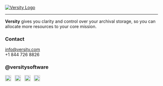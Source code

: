 [![Versity Logo](https://www.versity.com/wp-content/themes/versity-theme/assets/img/svg/logo.svg)](https://www.versity.com)

***

**Versity** gives you clarity and control over your archival storage, so you can allocate more resources to your core mission.

### Contact 
info@versity.com <br />
+1 844 726 8826

### @versitysoftware 
[<img alt="linkedin" src="https://github.com/versity/versitygw/assets/50177554/9b510faf-3976-43e1-a24b-73de8325262f" width="20px" hight="20px" />](https://www.linkedin.com/company/versity/) &nbsp; 
[<img alt="twitter" src="https://github.com/versity/versitygw/assets/50177554/61f20f53-9e22-41bc-9d57-416db59cc5ea" width="20px" hight="20px" />](https://twitter.com/VersitySoftware) &nbsp; 
[<img alt="facebook" src="https://github.com/versity/versitygw/assets/50177554/7eca355f-b1e3-4206-aa7c-793fd675e61d" width="20px" hight="20px" />](https://www.facebook.com/versitysoftware) &nbsp; 
[<img alt="instagram" src="https://github.com/versity/versitygw/assets/50177554/834b3a97-3f73-4cde-a60a-8e68777206c7" width="20px" hight="20px" />](https://www.instagram.com/versitysoftware/)

